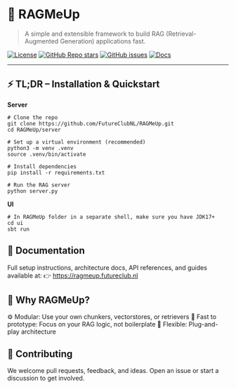 # 🚀 RAGMeUp

> A simple and extensible framework to build RAG (Retrieval-Augmented Generation) applications fast.

[![License](https://img.shields.io/github/license/FutureClubNL/RAGMeUp?style=flat-square)](https://github.com/FutureClubNL/RAGMeUp/blob/main/LICENSE)
[![GitHub Repo stars](https://img.shields.io/github/stars/FutureClubNL/RAGMeUp?style=social)](https://github.com/FutureClubNL/RAGMeUp/stargazers)
[![GitHub issues](https://img.shields.io/github/issues/FutureClubNL/RAGMeUp?style=flat-square)](https://github.com/FutureClubNL/RAGMeUp/issues)
[![Docs](https://img.shields.io/badge/docs-Docusaurus-blueviolet?logo=readthedocs&style=flat-square)](https://ragmeup.futureclub.nl)

---

## ⚡ TL;DR – Installation & Quickstart

**Server**
```
# Clone the repo
git clone https://github.com/FutureClubNL/RAGMeUp.git
cd RAGMeUp/server

# Set up a virtual environment (recommended)
python3 -m venv .venv
source .venv/bin/activate

# Install dependencies
pip install -r requirements.txt

# Run the RAG server
python server.py
```

**UI**
```
# In RAGMeUp folder in a separate shell, make sure you have JDK17+
cd ui
sbt run
```

## 📘 Documentation
Full setup instructions, architecture docs, API references, and guides available at:
👉 https://ragmeup.futureclub.nl


## 🧠 Why RAGMeUp?

⚙️ Modular: Use your own chunkers, vectorstores, or retrievers
🚀 Fast to prototype: Focus on your RAG logic, not boilerplate
🧩 Flexible: Plug-and-play architecture

## 🤝 Contributing
We welcome pull requests, feedback, and ideas.
Open an issue or start a discussion to get involved.
